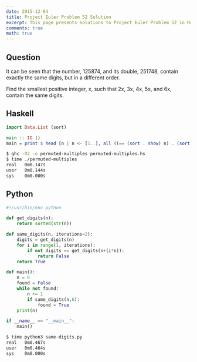 ```yaml
---
date: 2015-12-04
title: Project Euler Problem 52 Solution
excerpt: This page presents solutions to Project Euler Problem 52 in Haskell and Python.
comments: true
math: true
---
```



## Question

It can be seen that the number, 125874, and its double, 251748, contain exactly the same digits, but in a different order.

Find the smallest positive integer, x, such that 2x, 3x, 4x, 5x, and 6x, contain the same digits.







## Haskell

```haskell
import Data.List (sort)

main :: IO ()
main = print $ head [n | n <- [1..], all ((== (sort . show) n) . (sort . show) . (n*)) [1..6]]
```


```bash
$ ghc -O2 -o permuted-multiples permuted-multiples.hs
$ time ./permuted-multiples
real   0m0.147s
user   0m0.144s
sys    0m0.000s
```



## Python

```python
#!/usr/bin/env python

def get_digits(n):
    return sorted(str(n))

def same_digits(n, iterations=2):
    digits = get_digits(n)
    for i in range(1, iterations):
        if not digits == get_digits(n+(i*n)):
            return False
    return True

def main():
    n = 0
    found = False
    while not found:
        n += 1
        if same_digits(n,6):
            found = True
    print(n)

if __name__ == "__main__":
    main()
```


```bash
$ time python3 same-digits.py
real   0m0.467s
user   0m0.464s
sys    0m0.000s
```


